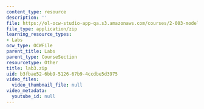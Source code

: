 ```yaml
---
content_type: resource
description: ''
file: https://ol-ocw-studio-app-qa.s3.amazonaws.com/courses/2-003-modeling-dynamics-and-control-i-spring-2005/b3fbae526bb9512667b94ccdbe5d3975_lab3.zip
file_type: application/zip
learning_resource_types:
- Labs
ocw_type: OCWFile
parent_title: Labs
parent_type: CourseSection
resourcetype: Other
title: lab3.zip
uid: b3fbae52-6bb9-5126-67b9-4ccdbe5d3975
video_files:
  video_thumbnail_file: null
video_metadata:
  youtube_id: null
---
```

